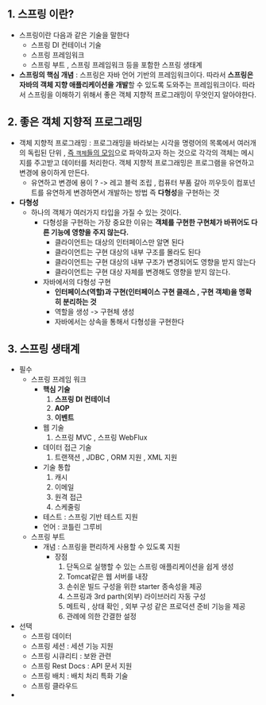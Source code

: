 ## 1. 스프링 이란?

- 스프링이란 다음과 같은 기술을 말한다
  - 스프링 DI 컨테이너 기술
  - 스프링 프레임워크
  - 스프링 부트 , 스프링 프레임워크 등을 포함한 스프링 생태계
- **스프링의 핵심 개념** : 스프링은 자바 언어 기반의 프레임워크이다. 따라서 **스프링은 자바의 객체 지향 애플리케이션을 개발**할 수 있도록 도와주는 프레임워크이다. 따라서 스프링을 이해하기 위해서 좋은 객체 지향적 프로그래밍이 무엇인지 알아야한다.

## 2. 좋은 객체 지향적 프로그래밍

- 객체 지향적 프로그래밍 : 프로그래밍을 바라보는 시각을 명령어의 목록에서 여러개의 독립된 단위 , <u>즉 `객체`들의 모임</u>으로 파악하고자 하는 것으로 각각의 객체는 메시지를 주고받고 데이터를 처리한다. 객체 지향적 프로그래밍은 프로그램을 유연하고 변경에 용이하게 만든다.
  - 유연하고 변경에 용이 ? -> 레고 블럭 조립 , 컴퓨터 부품 갈아 끼우듯이 컴포넌트를 유연하게 변경하면서 개발하는 방법 즉 **다형성**을 구현하는 것
- **다형성**
  - 하나의 객체가 여러가지 타입을 가질 수 있는 것이다.
    - 다형성을 구현하는 가장 중요한 이유는 **객체를 구현한 구현체가 바뀌어도 다른 기능에 영향을 주지 않는다.**
      - 클라이언트는 대상의 인터페이스만 알면 된다
      - 클라이언트는 구현 대상의 내부 구조를 몰라도 된다
      - 클라이언트는 구현 대상의 내부 구조가 변경되어도 영향을 받지 않는다
      - 클라이언트는 구현 대상 자체를 변경해도 영향을 받지 않는다.
    - 자바에서의 다형성 구현
      - **인터페이스(역할)과 구현(인터페이스 구현 클래스 , 구현 객체)을 명확히 분리하는 것**
      - 역할을 생성 -> 구현체 생성
      - 자바에서는 상속을 통해서 다형성을 구현한다

## 3. 스프링 생태계

- 필수
  - 스프링 프레임 워크
    - **핵심 기술**
      1. **스프링 DI 컨테이너**
      2. **AOP**
      3. **이벤트**
    - 웹 기술
      1. 스프링 MVC , 스프링 WebFlux
    - 데이터 접근 기술
      1. 트랜잭션 , JDBC , ORM 지원 , XML 지원
    - 기술 통합
      1. 캐시
      2. 이메일
      3. 원격 접근
      4. 스케줄링
    - 테스트 : 스프링 기반 테스트 지원
    - 언어 : 코틀린 그루비
  - 스프링 부트
    - 개념 : 스프링을 편리하게 사용할 수 있도록 지원
      - 장점
        1. 단독으로 실행할 수 있는 스프링 애플리케이션을 쉽게 생성
        2. Tomcat같은 웹 서버를 내장
        3. 손쉬운 빌드 구성을 위한 starter 종속성을 제공
        4. 스프링과 3rd parth(외부) 라이브러리 자동 구성
        5. 메트릭 , 상태 확인 , 외부 구성 같은 프로덕션 준비 기능을 제공
        6. 관례에 의한 간결한 설정
- 선택
  - 스프링 데이터
  - 스프링 세션 : 세션 기능 지원
  - 스프링 시큐리티 : 보완 관련
  - 스프링 Rest Docs : API 문서 지원
  - 스프링 배치 : 배치 처리 특화 기술
  - 스프링 클라우드 
- 